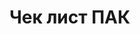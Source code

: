 # Чек лист ПАК
<html lang="ru">
<head>
    <meta charset="UTF-8">
    <meta name="viewport" content="width=device-width, initial-scale=1.0">
    <link rel="stylesheet" href="styles.css">
    <style>
        .hidden {
            display: none;
        }

        .button {
            padding: 10px 20px;
            background-color: green;
            color: white;
            border: none;
            border-radius: 5px;
            cursor: pointer;
            margin-top: 20px;
        }

        .completed {
            color: green;
            font-weight: bold;
        }

        .error {
            color: red;
            font-weight: bold;
        }
    </style>
</head>
<body>
    <h1>Первоначальная настройка Планшета/Телефона</h1>
    <ul id="checklist">
        <li><input type="checkbox"> Проверка обновления ONE UI на устройстве.</li>
        <li><input type="checkbox"> Проверка включения тумблера "Определение даты и времени по геопозиции"</li>
        <li><input type="checkbox"> Проверка работоспособности определения местоположения через приложение карт</li>
        <li><input type="checkbox"> Проверка установлены ли приложения "MEDCONTROL", "Ассистент", "MEDCONTROL APP" на устройстве</li>
    </ul>

    <h1>Настройка Ассистента</h1>
    <ul id="checklist">
        <li><input type="checkbox"> Имеется ли у приложения Ассистент все необходимые разрешения</li>
        <li><input type="checkbox"> Провести тестовое подключение к устройству и проверить исправность работы соединения</li>
    </ul>

    <h1>Настройка принтера</h1>
    <ul id="checklist">
        <li><input type="checkbox"> Переименован ли принтер под номер ПАК</li>
        <li><input type="checkbox"> Включен ли Bluetooth у принтера</li>
    </ul>

    <h1>Внешний вид ПАК</h1>
    <ul id="checklist">
        <li><input type="checkbox"> Имеется ли люфт крепления камеры, порта для зарядки ПАК, подставки, СМК, планшета</li>
        <li><input type="checkbox"> На корпусе ПАК нет царапин и потертостей</li>
        <li><input type="checkbox"> Плотное ли прилегание трубки манжеты к ПАК?</li>
    </ul>

    <h1>MEDCONTROL</h1>
    <ul id="checklist">
        <li><input type="checkbox"> Совпадает ли организация, к которой привязывается ПАК с заявкой?</li>
        <li><input type="checkbox"> Правильно ли поставлена точка выпуска ПАК в АРМ</li>
        <li><input type="checkbox"> Имеется ли разрешение у внешней камеры ПАК</li>
        <li><input type="checkbox"> На СМК стоит последняя версия прошивки</li>
        <li><input type="checkbox"> После прохождения тестового осмотра не возникло никаких происшествий, талон исправно напечатался</li>
    </ul>

    <h1>GLPI</h1>
    <ul id="checklist">
        <li><input type="checkbox"> Все данные устройства, принтера и телефона введены верно и без ошибок. Поставлена галочка "Подчиненные организации"</li>
        <li><input type="checkbox"> У комплекса поставлена верная организация, указанная в заявке, поставлена галочка "Можно связать с заявкой"</li>
        <li><input type="checkbox"> В объекты комплекса введены верные Устройство, принтер и телефон</li>
    </ul>

    <button class="button" id="submitButton">Готово</button>
    <div id="resultMessage" class="hidden"></div>

    <script>
        document.getElementById('submitButton').onclick = function () {
            let checkboxes = document.querySelectorAll('input[type="checkbox"]');
            let totalCheckboxes = checkboxes.length;
            let checkedCheckboxes = 0;
            let notCheckedItems = [];

            checkboxes.forEach(checkbox => {
                if (checkbox.checked) {
                    checkedCheckboxes++;
                } else {
                    notCheckedItems.push(checkbox.parentElement.textContent.trim());
                }
            });

            const resultMessage = document.getElementById('resultMessage');

            if (checkedCheckboxes === totalCheckboxes) {
                resultMessage.classList.remove('hidden');
                resultMessage.classList.add('completed');
                resultMessage.textContent = "✅ Отправлено";
                document.getElementById('submitButton').style.display = 'none'; // скрываем кнопку после отправки
            } else {
                resultMessage.classList.remove('hidden');
                resultMessage.classList.add('error');
                resultMessage.textContent = "❌ Не все выполнено: " + notCheckedItems.join(", ");
                document.getElementById('submitButton').style.display = 'none'; // скрываем кнопку после проверки
            }
        }
    </script>
</body>
</html>
